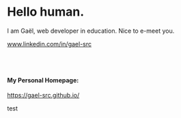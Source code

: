 # Hello human.

I am Gaël, web developer in education. Nice to e-meet you.

www.linkedin.com/in/gael-src

</br>
</br>

#### My Personal Homepage:

https://gael-src.github.io/

test
